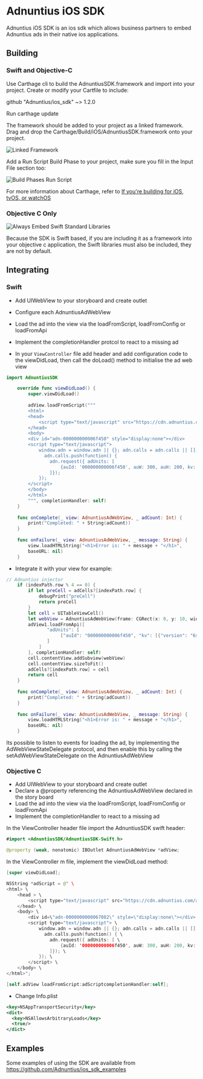 # Adnuntius iOS SDK

Adnuntius iOS SDK is an ios sdk which allows business partners to embed Adnuntius ads in their native ios applications.

## Building

### Swift and Objective-C

Use Carthage cli to build the AdnuntiusSDK.framework and import into your project.   Create or modify your Cartfile to include:

github "Adnuntius/ios_sdk" ~> 1.2.0

Run carthage update 

The framework should be added to your project as a linked framework.  Drag and drop the Carthage/Build/iOS/AdnuntiusSDK.framework onto your project.

![Linked Framework](https://i.imgsafe.org/fd/fd36067938.png)

Add a Run Script Build Phase to your project, make sure you fill in the Input File section too:

![Build Phases Run Script](https://i.imgsafe.org/fd/fd1ea7b820.png)

For more information about Carthage, refer to [If you're building for iOS, tvOS, or watchOS](https://github.com/Carthage/Carthage#if-youre-building-for-ios-tvos-or-watchos)

### Objective C Only

![Always Embed Swift Standard Libraries](https://i.imgsafe.org/ea/ea85b8846b.png)

Because the SDK is Swift based, if you are including it as a framework into your objective c application, the Swift libraries must also be included, they are not by default.

## Integrating

### Swift

- Add UIWebView to your storyboard and create outlet
- Configure each AdnuntiusAdWebView
- Load the ad into the view via the loadFromScript, loadFromConfig or loadFromApi
- Implement the completionHandler protcol to react to a missing ad


- In your `ViewController` file add header and add configuration code to the viewDidLoad, then call the doLoad() method to initialise the ad web view
```swift
import AdnuntiusSDK
```
```swift
    override func viewDidLoad() {
        super.viewDidLoad() 
        
        adView.loadFromScript("""
        <html>
        <head>
            <script type="text/javascript" src="https://cdn.adnuntius.com/adn.js" async></script>
        </head>
        <body>
        <div id="adn-000000000006f450" style="display:none"></div>
        <script type="text/javascript">
            window.adn = window.adn || {}; adn.calls = adn.calls || [];
              adn.calls.push(function() {
                adn.request({ adUnits: [
                    {auId: '000000000006f450', auW: 300, auH: 200, kv: [{'version':'X'}] }
                ]});
            });
        </script>
        </body>
        </html>
        """, completionHandler: self)
    }
    
    func onComplete(_ view: AdnuntiusAdWebView, _ adCount: Int) {
        print("Completed: " + String(adCount))
    }
    
    func onFailure(_ view: AdnuntiusAdWebView, _ message: String) {
        view.loadHTMLString("<h1>Error is: " + message + "</h1>",
        baseURL: nil)
    }
```
- Integrate it with your view for example:
```swift
// Adnuntius injector
    if (indexPath.row % 4 == 0) {
        if let preCell = adCells?[indexPath.row] {
            debugPrint("preCell")
            return preCell
        }
        let cell = UITableViewCell()
        let webView = AdnuntiusAdWebView(frame: CGRect(x: 0, y: 10, width: tableView.frame.width, height: 100))
        adView1.loadFromApi([
               "adUnits": [
                    ["auId": "000000000006f450", "kv": [{"version": "6s"}]
               ]
            ]
        ], completionHandler: self)
        cell.contentView.addSubview(webView)
        cell.contentView.sizeToFit()
        adCells?[indexPath.row] = cell
        return cell
    }
    
    func onComplete(_ view: AdnuntiusAdWebView, _ adCount: Int) {
        print("Completed: " + String(adCount))
    }
    
    func onFailure(_ view: AdnuntiusAdWebView, _ message: String) {
        view.loadHTMLString("<h1>Error is: " + message + "</h1>",
        baseURL: nil)
    }
```

Its possible to listen to events for loading the ad, by implementing the AdWebViewStateDelegate protocol, and then enable this by calling the setAdWebViewStateDelegate
on the AdnuntiusAdWebView

### Objective C

- Add UIWebView to your storyboard and create outlet
- Declare a @property referencing the AdnuntiusAdWebView declared in the story board
- Load the ad into the view via the loadFromScript, loadFromConfig or loadFromApi
- Implement the completionHandler to react to a missing ad

In the ViewController header file import the AdnuntiusSDK swift header:

```swift
#import <AdnuntiusSDK/AdnuntiusSDK-Swift.h>

@property (weak, nonatomic) IBOutlet AdnuntiusAdWebView *adView;
```

In the ViewController m file, implement the viewDidLoad method:

```swift
[super viewDidLoad];

NSString *adScript = @" \
<html> \
    <head > \
        <script type="text/javascript" src="https://cdn.adnuntius.com/adn.js" async></script> \
    </head> \
    <body> \
        <div id=\"adn-0000000000067082\" style=\"display:none\"></div> \
        <script type="text/javascript"> \
            window.adn = window.adn || {}; adn.calls = adn.calls || []; \
              adn.calls.push(function() { \
                adn.request({ adUnits: [ \
                    {auId: '000000000006f450', auW: 300, auH: 200, kv: [{'version':'X'}] } \
                ]}); \
            }); \
        </script> \  
    </body> \
</html>";

[self.adView loadFromScript:adScriptcompletionHandler:self];
```

- Change Info.plist

```xml
<key>NSAppTransportSecurity</key>
<dict>
  <key>NSAllowsArbitraryLoads</key>
  <true/>
</dict>
```

## Examples

Some examples of using the SDK are available from https://github.com/Adnuntius/ios_sdk_examples
